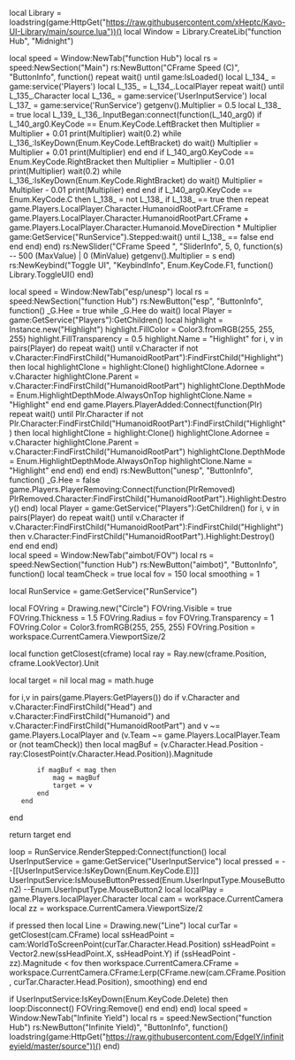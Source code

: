 local Library = loadstring(game:HttpGet("https://raw.githubusercontent.com/xHeptc/Kavo-UI-Library/main/source.lua"))()
local Window = Library.CreateLib("function Hub", "Midnight")

local speed = Window:NewTab("function Hub")
local rs = speed:NewSection("Main")
rs:NewButton("CFrame Speed (C)", "ButtonInfo", function()
        repeat
        wait()
    until game:IsLoaded()
    local L_134_ = game:service('Players')
    local L_135_ = L_134_.LocalPlayer
    repeat
        wait()
    until L_135_.Character
    local L_136_ = game:service('UserInputService')
    local L_137_ = game:service('RunService')
    getgenv().Multiplier = 0.5
    local L_138_ = true
    local L_139_
    L_136_.InputBegan:connect(function(L_140_arg0)
        if L_140_arg0.KeyCode == Enum.KeyCode.LeftBracket then
            Multiplier = Multiplier + 0.01
            print(Multiplier)
            wait(0.2)
            while L_136_:IsKeyDown(Enum.KeyCode.LeftBracket) do
                wait()
                Multiplier = Multiplier + 0.01
                print(Multiplier)
            end
        end
        if L_140_arg0.KeyCode == Enum.KeyCode.RightBracket then
            Multiplier = Multiplier - 0.01
            print(Multiplier)
            wait(0.2)
            while L_136_:IsKeyDown(Enum.KeyCode.RightBracket) do
                wait()
                Multiplier = Multiplier - 0.01
                print(Multiplier)
            end
        end
        if L_140_arg0.KeyCode == Enum.KeyCode.C then
            L_138_ = not L_138_
            if L_138_ == true then
                repeat
                    game.Players.LocalPlayer.Character.HumanoidRootPart.CFrame = game.Players.LocalPlayer.Character.HumanoidRootPart.CFrame + game.Players.LocalPlayer.Character.Humanoid.MoveDirection * Multiplier
                    game:GetService("RunService").Stepped:wait()
                until L_138_ == false
            end
        end
    end)
end)
rs:NewSlider("CFrame Speed ", "SliderInfo", 5, 0, function(s) -- 500 (MaxValue) | 0 (MinValue)
    getgenv().Multiplier = s
end)
rs:NewKeybind("Toggle UI", "KeybindInfo", Enum.KeyCode.F1, function()
    Library.ToggleUI()
end)

local speed = Window:NewTab("esp/unesp")
local rs = speed:NewSection("function Hub")
rs:NewButton("esp", "ButtonInfo", function()
_G.Hee = true
while _G.Hee do wait()
    local Player = game:GetService("Players"):GetChildren()
    local highlight = Instance.new("Highlight")
    highlight.FillColor = Color3.fromRGB(255, 255, 255)
    highlight.FillTransparency = 0.5
    highlight.Name = "Highlight"
    for i, v in pairs(Player) do
        repeat wait() until v.Character
        if not v.Character:FindFirstChild("HumanoidRootPart"):FindFirstChild("Highlight") then
            local highlightClone = highlight:Clone()
            highlightClone.Adornee = v.Character
            highlightClone.Parent = v.Character:FindFirstChild("HumanoidRootPart")
            highlightClone.DepthMode = Enum.HighlightDepthMode.AlwaysOnTop
            highlightClone.Name = "Highlight"
        end
    end
    game.Players.PlayerAdded:Connect(function(Plr)
        repeat wait() until Plr.Character
        if not Plr.Character:FindFirstChild("HumanoidRootPart"):FindFirstChild("Highlight") then
            local highlightClone = highlight:Clone()
            highlightClone.Adornee = v.Character
            highlightClone.Parent = v.Character:FindFirstChild("HumanoidRootPart")
            highlightClone.DepthMode = Enum.HighlightDepthMode.AlwaysOnTop
            highlightClone.Name = "Highlight"
        end
    end)
end
end)
rs:NewButton("unesp", "ButtonInfo", function()
	_G.Hee = false
    game.Players.PlayerRemoving:Connect(function(PlrRemoved)
    PlrRemoved.Character:FindFirstChild("HumanoidRootPart").Highlight:Destroy()
end)
local Player = game:GetService("Players"):GetChildren()
for i, v in pairs(Player) do
    repeat wait() until v.Character
    if v.Character:FindFirstChild("HumanoidRootPart"):FindFirstChild("Highlight") then
        v.Character:FindFirstChild("HumanoidRootPart").Highlight:Destroy()
    end
end
end)  
local speed = Window:NewTab("aimbot/FOV")
local rs = speed:NewSection("function Hub")
rs:NewButton("aimbot)", "ButtonInfo", function()
local teamCheck = true
local fov = 150
local smoothing = 1

local RunService = game:GetService("RunService")

local FOVring = Drawing.new("Circle")
FOVring.Visible = true
FOVring.Thickness = 1.5
FOVring.Radius = fov
FOVring.Transparency = 1
FOVring.Color = Color3.fromRGB(255, 255, 255)
FOVring.Position = workspace.CurrentCamera.ViewportSize/2

local function getClosest(cframe)
   local ray = Ray.new(cframe.Position, cframe.LookVector).Unit
   
   local target = nil
   local mag = math.huge
   
   for i,v in pairs(game.Players:GetPlayers()) do
       if v.Character and v.Character:FindFirstChild("Head") and v.Character:FindFirstChild("Humanoid") and v.Character:FindFirstChild("HumanoidRootPart") and v ~= game.Players.LocalPlayer and (v.Team ~= game.Players.LocalPlayer.Team or (not teamCheck)) then
           local magBuf = (v.Character.Head.Position - ray:ClosestPoint(v.Character.Head.Position)).Magnitude
           
           if magBuf < mag then
               mag = magBuf
               target = v
           end
       end
   end
   
   return target
end

loop = RunService.RenderStepped:Connect(function()
   local UserInputService = game:GetService("UserInputService")
   local pressed = --[[UserInputService:IsKeyDown(Enum.KeyCode.E)]] UserInputService:IsMouseButtonPressed(Enum.UserInputType.MouseButton2) --Enum.UserInputType.MouseButton2
   local localPlay = game.Players.localPlayer.Character
   local cam = workspace.CurrentCamera
   local zz = workspace.CurrentCamera.ViewportSize/2
   
   if pressed then
       local Line = Drawing.new("Line")
       local curTar = getClosest(cam.CFrame)
       local ssHeadPoint = cam:WorldToScreenPoint(curTar.Character.Head.Position)
       ssHeadPoint = Vector2.new(ssHeadPoint.X, ssHeadPoint.Y)
       if (ssHeadPoint - zz).Magnitude < fov then
           workspace.CurrentCamera.CFrame = workspace.CurrentCamera.CFrame:Lerp(CFrame.new(cam.CFrame.Position, curTar.Character.Head.Position), smoothing)
       end
   end
   
   if UserInputService:IsKeyDown(Enum.KeyCode.Delete) then
       loop:Disconnect()
       FOVring:Remove()
   end
end)
end)
local speed = Window:NewTab("Infinite Yield")
local rs = speed:NewSection("function Hub")
rs:NewButton("Infinite Yield)", "ButtonInfo", function()
	loadstring(game:HttpGet("https://raw.githubusercontent.com/EdgeIY/infiniteyield/master/source"))()
end)
